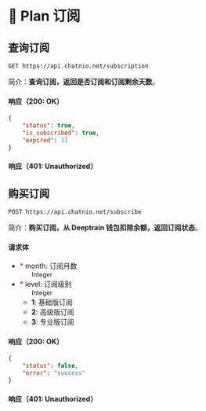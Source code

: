 # 🎁 Plan 订阅

## 查询订阅

```http request
GET https://api.chatnio.net/subscription
```

简介：**查询订阅，返回是否订阅和订阅剩余天数**。

#### 响应（200: OK）

```json
{
    "status": true,
    "is_subscribed": true,
    "expired": 11
}
```

#### 响应（401: Unauthorized）

## 购买订阅

```http request
POST https://api.chatnio.net/subscribe
```

简介：**购买订阅，从 Deeptrain 钱包扣除余额，返回订阅状态**。

#### 请求体
- <span style="color:red;">\*</span> month: 订阅月数 <div class="pro" style="scale: 0.9">Integer</div>
- <span style="color:red;">\*</span> level: 订阅级别 <div class="pro" style="scale: 0.9">Integer</div>
    - **1**: 基础版订阅
    - **2**: 高级版订阅
    - **3**: 专业版订阅

#### 响应（200: OK）

```json
{
    "status": false,
    "error": "success"
}
```

#### 响应（401: Unauthorized）

